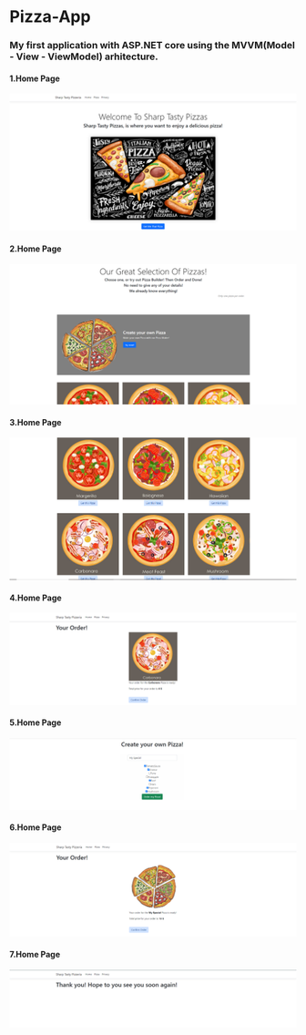 # Pizza-App

### My first application with ASP.NET core using the MVVM(Model - View - ViewModel) arhitecture.

#### 1.Home Page

<img style="center" src="https://github.com/OmarGeno/Pizza-App/blob/main/README%20Images/pizza1.png?raw=true"/> 

#### 2.Home Page
<img style="center" src="https://github.com/OmarGeno/Pizza-App/blob/main/README%20Images/pizza2.png?raw=true"/> 

#### 3.Home Page
<img style="center" src="https://github.com/OmarGeno/Pizza-App/blob/main/README%20Images/pizza3.png?raw=true"/> 

#### 4.Home Page
<img style="center" src="https://github.com/OmarGeno/Pizza-App/blob/main/README%20Images/pizza7.png?raw=true"/>

#### 5.Home Page
<img style="center" src="https://github.com/OmarGeno/Pizza-App/blob/main/README%20Images/pizza4.png?raw=true"/> 

#### 6.Home Page
<img style="center" src="https://github.com/OmarGeno/Pizza-App/blob/main/README%20Images/pizza5.png?raw=true"/>

#### 7.Home Page
<img style="center" src="https://github.com/OmarGeno/Pizza-App/blob/main/README%20Images/pizza6.png?raw=true"/> 
